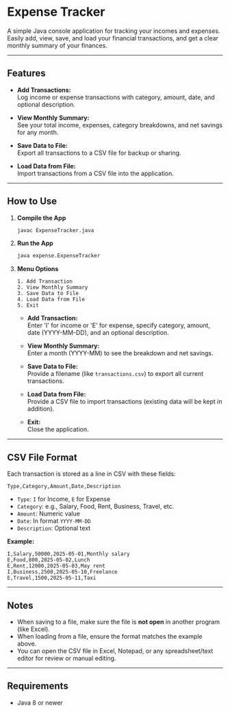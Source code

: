 # Expense Tracker

A simple Java console application for tracking your incomes and expenses. Easily add, view, save, and load your financial transactions, and get a clear monthly summary of your finances.

---

## Features

- **Add Transactions:**  
  Log income or expense transactions with category, amount, date, and optional description.

- **View Monthly Summary:**  
  See your total income, expenses, category breakdowns, and net savings for any month.

- **Save Data to File:**  
  Export all transactions to a CSV file for backup or sharing.

- **Load Data from File:**  
  Import transactions from a CSV file into the application.

---

## How to Use

1. **Compile the App**

    ```bash
    javac ExpenseTracker.java
    ```

2. **Run the App**

    ```bash
    java expense.ExpenseTracker
    ```

3. **Menu Options**

    ```
    1. Add Transaction
    2. View Monthly Summary
    3. Save Data to File
    4. Load Data from File
    5. Exit
    ```

    - **Add Transaction:**  
      Enter 'I' for income or 'E' for expense, specify category, amount, date (YYYY-MM-DD), and an optional description.

    - **View Monthly Summary:**  
      Enter a month (YYYY-MM) to see the breakdown and net savings.

    - **Save Data to File:**  
      Provide a filename (like `transactions.csv`) to export all current transactions.

    - **Load Data from File:**  
      Provide a CSV file to import transactions (existing data will be kept in addition).

    - **Exit:**  
      Close the application.

---

## CSV File Format

Each transaction is stored as a line in CSV with these fields:

```
Type,Category,Amount,Date,Description
```

- `Type`: `I` for Income, `E` for Expense
- `Category`: e.g., Salary, Food, Rent, Business, Travel, etc.
- `Amount`: Numeric value
- `Date`: In format `YYYY-MM-DD`
- `Description`: Optional text

**Example:**

```
I,Salary,50000,2025-05-01,Monthly salary
E,Food,800,2025-05-02,Lunch
E,Rent,12000,2025-05-03,May rent
I,Business,2500,2025-05-10,Freelance
E,Travel,1500,2025-05-11,Taxi
```

---

## Notes

- When saving to a file, make sure the file is **not open** in another program (like Excel).
- When loading from a file, ensure the format matches the example above.
- You can open the CSV file in Excel, Notepad, or any spreadsheet/text editor for review or manual editing.

---

## Requirements

- Java 8 or newer

